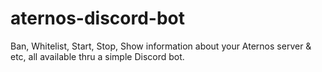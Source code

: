 # aternos-discord-bot
Ban, Whitelist, Start, Stop, Show information about your Aternos server &amp; etc, all available thru a simple Discord bot.

